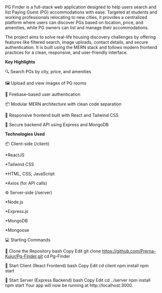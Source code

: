 PG Finder is a full-stack web application designed to help users search and list Paying Guest (PG) accommodations with ease. Targeted at students and working professionals relocating to new cities, it provides a centralized platform where users can discover PGs based on location, price, and amenities, while PG owners can list and manage their accommodations.

The project aims to solve real-life housing discovery challenges by offering features like filtered search, image uploads, contact details, and secure authentication. It is built using the MERN stack and follows modern frontend practices for a clean, responsive, and user-friendly interface.

**Key Highlights**

🔍 Search PGs by city, price, and amenities

🖼️ Upload and view images of PG rooms

🔐 Firebase-based user authentication

📦 Modular MERN architecture with clean code separation

📱 Responsive frontend built with React and Tailwind CSS

🧾 Secure backend API using Express and MongoDB


**Technologies Used**

📦 Client-side (/client)

*ReactJS

*Tailwind CSS

*HTML, CSS, JavaScript

*Axios (for API calls)



⚙️ Server-side (/server)

*Node.js

*Express.js

*MongoDB

*Mongoose

💻 Starting Commands

🔹 Clone the Repository
bash
Copy
Edit
git clone https://github.com/Prerna-Kujur/Pg-Finder.git
cd Pg-Finder

🔹 Start Client (React Frontend)
bash
Copy
Edit
cd client
npm install
npm start

🔹 Start Server (Express Backend)
bash
Copy
Edit
cd ../server
npm install
npm start
Your app will now be running at http://localhost:3000.


